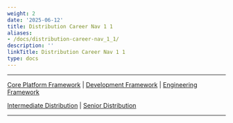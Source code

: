 ```yaml
---
weight: 2
date: '2025-06-12'
title: Distribution Career Nav 1 1
aliases:
- /docs/distribution-career-nav_1_1/
description: ''
linkTitle: Distribution Career Nav 1 1
type: docs
---
```


---

[Core Platform Framework](/handbook/engineering/careers/matrix/infrastructure/core-platform/)    |
[Development Framework](/handbook/engineering/careers/matrix/development/)   |
[Engineering Framework](/handbook/engineering/careers/matrix/)

[Intermediate Distribution](/handbook/engineering/careers/matrix/infrastructure/core-platform/distribution/intermediate)    |
[Senior Distribution](/handbook/engineering/careers/matrix/infrastructure/core-platform/distribution/senior)

---
